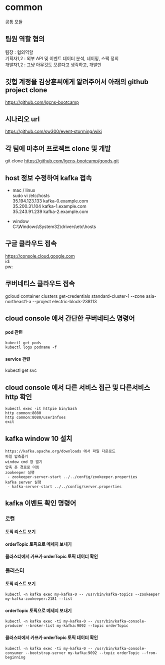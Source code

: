 # common
공통 모듈



## 팀원 역할 협의
팀장 : 협의역할  
기획자1,2 : 외부 API 및 이벤트 데이터 분석, 네이밍, 스팩 정의  
개발자1,2 : 그냥 아무것도 모른다고 생각하고, 개발만  

## 깃헙 계정을 김상훈씨에게 알려주어서 아래의 github project clone
https://github.com/lgcns-bootcamp  

## 시나리오 url
https://github.com/sw300/event-storming/wiki  

## 각 팀에 마추어 프로젝트 clone 및 개발
git clone https://github.com/lgcns-bootcamp/goods.git  


## host 정보 수정하여 kafka 접속
- mac / linux  
sudo vi /etc/hosts  
35.194.123.133	kafka-0.example.com  
35.200.31.104	kafka-1.example.com  
35.243.91.239	kafka-2.example.com  

- window  
C:\Windows\System32\drivers\etc\hosts  


## 구글 클라우드 접속
https://console.cloud.google.com  
id:  
pw:  


## 쿠버네티스 클라우드 접속
gcloud container clusters get-credentials standard-cluster-1 --zone asia-northeast1-a --project electric-block-238113  

## cloud console 에서 간단한 쿠버네티스 명령어
#### pod 관련
```
kubectl get pods  
kubectl logs podname -f  
```
#### service 관련
kubectl get svc

## cloud console 에서 다른 서비스 접근 및 다른서비스 http 확인
```
kubectl exec -it httpie bin/bash  
http common:8080  
http common:8080/userInfoes  
exit  
```

## kafka window 10 설치
```
https://kafka.apache.org/downloads 에서 파일 다운로드
파일 압축풀기
window cmd 창 열기
압축 푼 경로로 이동
zookeeper 실행
 - zookeeper-server-start ../../config/zookeeper.properties
kafka server 실행
 - kafka-server-start ../../config/server.properties
```

## kafka 이벤트 확인 명령어
### 로컬
#### 토픽 리스트 보기
#### orderTopic 토픽으로 메세지 보내기 
#### 클러스터에서 카프카 orderTopic 토픽 데이터 확인


### 클러스터
#### 토픽 리스트 보기
```
kubectl -n kafka exec my-kafka-0 -- /usr/bin/kafka-topics --zookeeper my-kafka-zookeeper:2181 --list
```
#### orderTopic 토픽으로 메세지 보내기
``` 
kubectl -n kafka exec -ti my-kafka-0 -- /usr/bin/kafka-console-producer --broker-list my-kafka:9092 --topic orderTopic
```
#### 클러스터에서 카프카 orderTopic 토픽 데이터 확인
```
kubectl -n kafka exec -ti my-kafka-0 -- /usr/bin/kafka-console-consumer --bootstrap-server my-kafka:9092 --topic orderTopic --from-beginning
```



